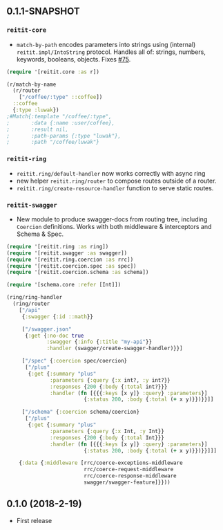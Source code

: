 ## 0.1.1-SNAPSHOT

### `reitit-core`

* `match-by-path` encodes parameters into strings using (internal) `reitit.impl/IntoString` protocol. Handles all of: strings, numbers, keywords, booleans, objects. Fixes [#75](https://github.com/metosin/reitit/issues/75).

```clj
(require '[reitit.core :as r])

(r/match-by-name
  (r/router
    ["/coffee/:type" ::coffee])
  ::coffee
  {:type :luwak})
;#Match{:template "/coffee/:type",
;       :data {:name :user/coffee},
;       :result nil,
;       :path-params {:type "luwak"},
;       :path "/coffee/luwak"}
```

### `reitit-ring`

* `reitit.ring/default-handler` now works correctly with async ring
* new helper `reitit.ring/router` to compose routes outside of a router.
* `reitit.ring/create-resource-handler` function to serve static routes.

### `reitit-swagger`

* New module to produce swagger-docs from routing tree, including `Coercion` definitions. Works with both middleware & interceptors and Schema & Spec.

```clj
(require '[reitit.ring :as ring])
(require '[reitit.swagger :as swagger])
(require '[reitit.ring.coercion :as rrc])
(require '[reitit.coercion.spec :as spec])
(require '[reitit.coercion.schema :as schema])

(require '[schema.core :refer [Int]])

(ring/ring-handler
  (ring/router
    ["/api"
     {:swagger {:id ::math}}

     ["/swagger.json"
      {:get {:no-doc true
             :swagger {:info {:title "my-api"}}
             :handler (swagger/create-swagger-handler)}}]

     ["/spec" {:coercion spec/coercion}
      ["/plus"
       {:get {:summary "plus"
              :parameters {:query {:x int?, :y int?}}
              :responses {200 {:body {:total int?}}}
              :handler (fn [{{{:keys [x y]} :query} :parameters}]
                         {:status 200, :body {:total (+ x y)}})}}]]

     ["/schema" {:coercion schema/coercion}
      ["/plus"
       {:get {:summary "plus"
              :parameters {:query {:x Int, :y Int}}
              :responses {200 {:body {:total Int}}}
              :handler (fn [{{{:keys [x y]} :query} :parameters}]
                         {:status 200, :body {:total (+ x y)}})}}]]]

    {:data {:middleware [rrc/coerce-exceptions-middleware
                         rrc/coerce-request-middleware
                         rrc/coerce-response-middleware
                         swagger/swagger-feature]}}))
```

## 0.1.0 (2018-2-19)

* First release

